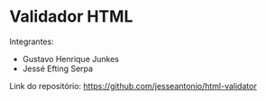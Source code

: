 # Validador HTML

Integrantes:
- Gustavo Henrique Junkes
- Jessé Efting Serpa

Link do repositório:
https://github.com/jesseantonio/html-validator